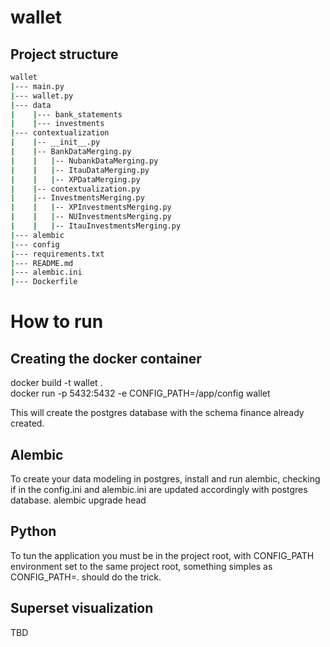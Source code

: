 # wallet

## Project structure
````bash
wallet
|--- main.py 
|--- wallet.py
|--- data
|    |--- bank_statements
|    |--- investments
|--- contextualization
|    |-- __init__.py
|    |-- BankDataMerging.py
|    |   |-- NubankDataMerging.py
|    |   |-- ItauDataMerging.py
|    |   |-- XPDataMerging.py
|    |-- contextualization.py
|    |-- InvestmentsMerging.py
|    |   |-- XPInvestmentsMerging.py
|    |   |-- NUInvestmentsMerging.py
|    |   |-- ItauInvestmentsMerging.py
|--- alembic
|--- config
|--- requirements.txt
|--- README.md
|--- alembic.ini
|--- Dockerfile

````

# How to run
## Creating the docker container
docker build -t wallet . \
docker run -p 5432:5432 -e CONFIG_PATH=/app/config wallet

This will create the postgres database with the schema finance already created.

## Alembic
To create your data modeling in postgres, install and run alembic, checking if in the config.ini and alembic.ini are updated accordingly with postgres database.
alembic upgrade head

## Python
To tun the application you must be in the project root, with CONFIG_PATH environment set to the same project root, something simples as CONFIG_PATH=. should do the trick.


## Superset visualization
TBD